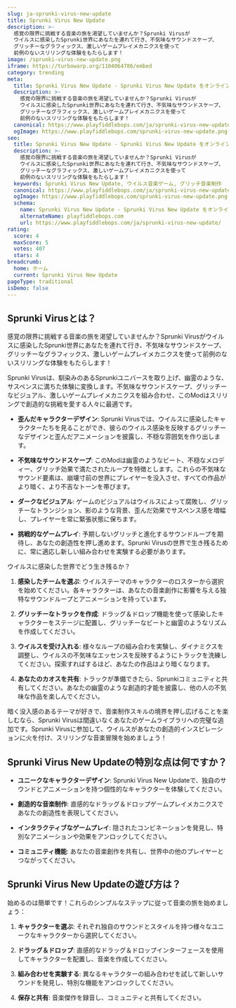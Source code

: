 ```yaml
---
slug: ja-sprunki-virus-new-update
title: Sprunki Virus New Update
description: >-
  感覚の限界に挑戦する音楽の旅を渇望していませんか？Sprunki Virusが
  ウイルスに感染したSprunki世界にあなたを連れて行き、不気味なサウンドスケープ、
  グリッチーなグラフィックス、激しいゲームプレイメカニクスを使って
  前例のないスリリングな体験をもたらします！
image: /sprunki-virus-new-update.png
iframe: https://turbowarp.org/1104064786/embed
category: trending
meta:
  title: Sprunki Virus New Update - Sprunki Virus New Update をオンラインでプレイ
  description: >-
    感覚の限界に挑戦する音楽の旅を渇望していませんか？Sprunki Virusが
    ウイルスに感染したSprunki世界にあなたを連れて行き、不気味なサウンドスケープ、
    グリッチーなグラフィックス、激しいゲームプレイメカニクスを使って
    前例のないスリリングな体験をもたらします！
  canonical: https://www.playfiddlebops.com/ja/sprunki-virus-new-update/
  ogImage: https://www.playfiddlebops.com/sprunki-virus-new-update.png
seo:
  title: Sprunki Virus New Update - Sprunki Virus New Update をオンラインでプレイ
  description: >-
    感覚の限界に挑戦する音楽の旅を渇望していませんか？Sprunki Virusが
    ウイルスに感染したSprunki世界にあなたを連れて行き、不気味なサウンドスケープ、
    グリッチーなグラフィックス、激しいゲームプレイメカニクスを使って
    前例のないスリリングな体験をもたらします！
  keywords: Sprunki Virus New Update, ウイルス音楽ゲーム, グリッチ音楽制作
  canonical: https://www.playfiddlebops.com/ja/sprunki-virus-new-update/
  ogImage: https://www.playfiddlebops.com/sprunki-virus-new-update.png
  schema:
    name: Sprunki Virus New Update - Sprunki Virus New Update をオンラインでプレイ
    alternateName: playfiddlebops.com
    url: https://www.playfiddlebops.com/ja/sprunki-virus-new-update/
rating:
  score: 4
  maxScore: 5
  votes: 407
  stars: 4
breadcrumb:
  home: ホーム
  current: Sprunki Virus New Update
pageType: traditional
isDemo: false
---
```


## Sprunki Virusとは？

感覚の限界に挑戦する音楽の旅を渇望していませんか？Sprunki Virusがウイルスに感染したSprunki世界にあなたを連れて行き、不気味なサウンドスケープ、グリッチーなグラフィックス、激しいゲームプレイメカニクスを使って前例のないスリリングな体験をもたらします！

Sprunki Virusは、馴染みのあるSprunkiユニバースを取り上げ、幽霊のような、サスペンスに満ちた体験に変換します。不気味なサウンドスケープ、グリッチーなビジュアル、激しいゲームプレイメカニクスを組み合わせ、このModはスリリングで創造的な挑戦を愛する人々に最適です。

- **歪んだキャラクターデザイン**: Sprunki Virusでは、ウイルスに感染したキャラクターたちを見ることができ、彼らのウイルス感染を反映するグリッチーなデザインと歪んだアニメーションを披露し、不穏な雰囲気を作り出します。

- **不気味なサウンドスケープ**: このModは幽霊のようなビート、不穏なメロディー、グリッチ効果で満たされたループを特徴とします。これらの不気味なサウンド要素は、崩壊寸前の世界にプレイヤーを没入させ、すべての作品がより暗く、より不吉なトーンを帯びます。

- **ダークなビジュアル**: ゲームのビジュアルはウイルスによって腐敗し、グリッチーなトランジション、影のような背景、歪んだ効果でサスペンス感を増幅し、プレイヤーを常に緊張状態に保ちます。

- **挑戦的なゲームプレイ**: 予期しないグリッチと進化するサウンドループを期待し、あなたの創造性を押し進めます。Sprunki Virusの世界で生き残るために、常に適応し新しい組み合わせを実験する必要があります。

ウイルスに感染した世界でどう生き残るか？

1. **感染したチームを選ぶ**: ウイルステーマのキャラクターのロスターから選択を始めてください。各キャラクターは、あなたの音楽創作に影響を与える独特なサウンドループとアニメーションを持っています。

2. **グリッチーなトラックを作成**: ドラッグ＆ドロップ機能を使って感染したキャラクターをステージに配置し、グリッチーなビートと幽霊のようなリズムを作成してください。

3. **ウイルスを受け入れる**: 様々なループの組み合わを実験し、ダイナミクスを調整し、ウイルスの不気味なエッセンスを反映するようにトラックを洗練してください。探索すればするほど、あなたの作品はより暗くなります。

4. **あなたのカオスを共有**: トラックが準備できたら、Sprunkiコミュニティと共有してください。あなたの幽霊のような創造的才能を披露し、他の人の不気味な作品を楽しんでください。

暗く没入感のあるテーマが好きで、音楽制作スキルの境界を押し広げることを楽しむなら、Sprunki Virusは間違いなくあなたのゲームライブラリへの完璧な追加です。Sprunki Virusに参加して、ウイルスがあなたの創造的インスピレーションに火を付け、スリリングな音楽冒険を始めましょう！

## Sprunki Virus New Updateの特別な点は何ですか？

- **ユニークなキャラクターデザイン**: Sprunki Virus New Updateで、独自のサウンドとアニメーションを持つ個性的なキャラクターを体験してください。

- **創造的な音楽制作**: 直感的なドラッグ＆ドロップゲームプレイメカニクスであなたの創造性を表現してください。

- **インタラクティブなゲームプレイ**: 隠されたコンビネーションを発見し、特別なアニメーションや効果をアンロックしてください。

- **コミュニティ機能**: あなたの音楽創作を共有し、世界中の他のプレイヤーとつながってください。

## Sprunki Virus New Updateの遊び方は？

始めるのは簡単です！これらのシンプルなステップに従って音楽の旅を始めましょう：

1. **キャラクターを選ぶ**: それぞれ独自のサウンドとスタイルを持つ様々なユニークなキャラクターから選択してください。

2. **ドラッグ＆ドロップ**: 直感的なドラッグ＆ドロップインターフェースを使用してキャラクターを配置し、音楽を作成してください。

3. **組み合わせを実験する**: 異なるキャラクターの組み合わせを試して新しいサウンドを発見し、特別な機能をアンロックしてください。

4. **保存と共有**: 音楽傑作を録音し、コミュニティと共有してください。
